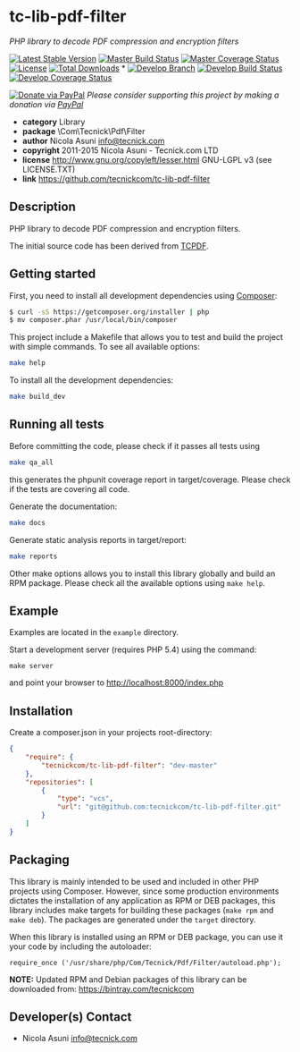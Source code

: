# tc-lib-pdf-filter
*PHP library to decode PDF compression and encryption filters*

[![Latest Stable Version](https://poser.pugx.org/tecnickcom/tc-lib-pdf-filter/version)](https://packagist.org/packages/tecnickcom/tc-lib-pdf-filter)
[![Master Build Status](https://secure.travis-ci.org/tecnickcom/tc-lib-pdf-filter.png?branch=master)](https://travis-ci.org/tecnickcom/tc-lib-pdf-filter?branch=master)
[![Master Coverage Status](https://coveralls.io/repos/tecnickcom/tc-lib-pdf-filter/badge.svg?branch=master&service=github)](https://coveralls.io/github/tecnickcom/tc-lib-pdf-filter?branch=master)
[![License](https://poser.pugx.org/tecnickcom/tc-lib-pdf-filter/license)](https://packagist.org/packages/tecnickcom/tc-lib-pdf-filter)
[![Total Downloads](https://poser.pugx.org/tecnickcom/tc-lib-pdf-filter/downloads)](https://packagist.org/packages/tecnickcom/tc-lib-pdf-filter)
*
[![Develop Branch](https://img.shields.io/badge/-develop:-gray.svg)](https://github.com/tecnickcom/tc-lib-pdf-filter/tree/develop)
[![Develop Build Status](https://secure.travis-ci.org/tecnickcom/tc-lib-pdf-filter.png?branch=develop)](https://travis-ci.org/tecnickcom/tc-lib-pdf-filter?branch=develop)
[![Develop Coverage Status](https://coveralls.io/repos/tecnickcom/tc-lib-pdf-filter/badge.svg?branch=develop&service=github)](https://coveralls.io/github/tecnickcom/tc-lib-pdf-filter?branch=develop)

[![Donate via PayPal](https://img.shields.io/badge/donate-paypal-87ceeb.svg)](https://www.paypal.com/cgi-bin/webscr?cmd=_donations&currency_code=GBP&business=paypal@tecnick.com&item_name=donation%20for%20tc-lib-pdf-filter%20project)
*Please consider supporting this project by making a donation via [PayPal](https://www.paypal.com/cgi-bin/webscr?cmd=_donations&currency_code=GBP&business=paypal@tecnick.com&item_name=donation%20for%20tc-lib-pdf-filter%20project)*

* **category**    Library
* **package**     \Com\Tecnick\Pdf\Filter
* **author**      Nicola Asuni <info@tecnick.com>
* **copyright**   2011-2015 Nicola Asuni - Tecnick.com LTD
* **license**     http://www.gnu.org/copyleft/lesser.html GNU-LGPL v3 (see LICENSE.TXT)
* **link**        https://github.com/tecnickcom/tc-lib-pdf-filter

## Description

PHP library to decode PDF compression and encryption filters.

The initial source code has been derived from [TCPDF](<http://www.tcpdf.org>).


## Getting started

First, you need to install all development dependencies using [Composer](https://getcomposer.org/):

```bash
$ curl -sS https://getcomposer.org/installer | php
$ mv composer.phar /usr/local/bin/composer
```

This project include a Makefile that allows you to test and build the project with simple commands.
To see all available options:

```bash
make help
```

To install all the development dependencies:

```bash
make build_dev
```

## Running all tests

Before committing the code, please check if it passes all tests using

```bash
make qa_all
```
this generates the phpunit coverage report in target/coverage.
Please check if the tests are covering all code.

Generate the documentation:

```bash
make docs
```

Generate static analysis reports in target/report:

```bash
make reports
```

Other make options allows you to install this library globally and build an RPM package.
Please check all the available options using `make help`.


## Example

Examples are located in the `example` directory.

Start a development server (requires PHP 5.4) using the command:

```
make server
```

and point your browser to <http://localhost:8000/index.php>


## Installation

Create a composer.json in your projects root-directory:

```json
{
    "require": {
        "tecnickcom/tc-lib-pdf-filter": "dev-master"
    },
    "repositories": [
        {
            "type": "vcs",
            "url": "git@github.com:tecnickcom/tc-lib-pdf-filter.git"
        }
    ]
}
```


## Packaging

This library is mainly intended to be used and included in other PHP projects using Composer.
However, since some production environments dictates the installation of any application as RPM or DEB packages,
this library includes make targets for building these packages (`make rpm` and `make deb`).
The packages are generated under the `target` directory.

When this library is installed using an RPM or DEB package, you can use it your code by including the autoloader:
```
require_once ('/usr/share/php/Com/Tecnick/Pdf/Filter/autoload.php');
```

**NOTE:** Updated RPM and Debian packages of this library can be downloaded from: https://bintray.com/tecnickcom


## Developer(s) Contact

* Nicola Asuni <info@tecnick.com>
